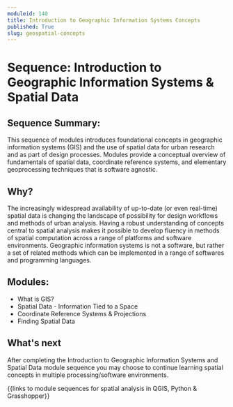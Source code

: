 ```yaml
---
moduleid: 140
title: Introduction to Geographic Information Systems Concepts
published: True
slug: geospatial-concepts
---
```


# Sequence: Introduction to Geographic Information Systems & Spatial Data

## Sequence Summary:

This sequence of modules introduces foundational concepts in geographic information systems (GIS) and the use of spatial data for urban research and as part of design processes. Modules provide a conceptual overview of fundamentals of spatial data, coordinate reference systems, and elementary geoprocessing techniques that is software agnostic.  

## Why?

The increasingly widespread availability of up-to-date (or even real-time) spatial data is changing the landscape of possibility for design workflows and methods of urban analysis. Having a robust understanding of concepts central to spatial analysis makes it possible to develop fluency in methods of spatial computation across a range of platforms and software environments. Geographic information systems is not a software, but rather a set of related methods which can be implemented in a range of softwares and programming languages. 

## Modules:

- What is GIS?
- Spatial Data - Information Tied to a Space
- Coordinate Reference Systems & Projections
- Finding Spatial Data

## What's next

After completing the Introduction to Geographic Information Systems and Spatial Data module sequence you may choose to continue learning spatial concepts in multiple processing/software environments.  

{{links to module sequences for spatial analysis in QGIS, Python & Grasshopper}}